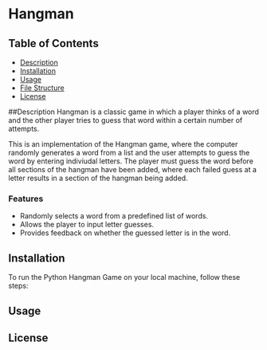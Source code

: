# **Hangman**

## Table of Contents
- [Description](#description)
- [Installation](#installation)
- [Usage](#usage)
- [File Structure](#file-structure)
- [License](#license)

##Description
Hangman is a classic game in which a player thinks of a word and the other player tries to guess that word within a certain number of attempts.

This is an implementation of the Hangman game, where the computer randomly generates a word from a list and the user attempts to guess the word by entering indiviudal letters. The player must guess the word before all sections of the hangman have been added, where each failed guess at a letter results in a section of the hangman being added.

### Features
- Randomly selects a word from a predefined list of words.
- Allows the player to input letter guesses.
- Provides feedback on whether the guessed letter is in the word.

## Installation
To run the Python Hangman Game on your local machine, follow these steps:

## Usage

## License
